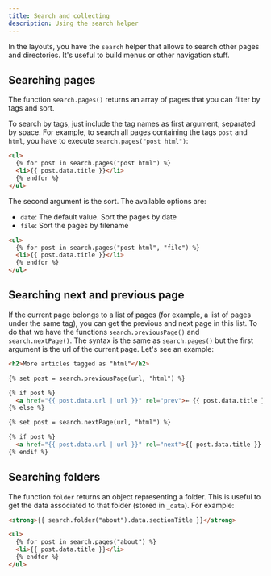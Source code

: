 ```yaml
---
title: Search and collecting
description: Using the search helper
---
```


In the layouts, you have the `search` helper that allows to search other pages and directories. It's useful to build menus or other navigation stuff.

## Searching pages

The function `search.pages()` returns an array of pages that you can filter by tags and sort.

To search by tags, just include the tag names as first argument, separated by space. For example, to search all pages containing the tags `post` and `html`, you have to execute `search.pages("post html")`:

```html
<ul>
  {% for post in search.pages("post html") %}
  <li>{{ post.data.title }}</li>
  {% endfor %}
</ul>
```

The second argument is the sort. The available options are:

- `date`: The default value. Sort the pages by date
- `file`: Sort the pages by filename

```html
<ul>
  {% for post in search.pages("post html", "file") %}
  <li>{{ post.data.title }}</li>
  {% endfor %}
</ul>
```

## Searching next and previous page

If the current page belongs to a list of pages (for example, a list of pages under the same tag), you can get the previous and next page in this list. To do that we have the functions `search.previousPage()` and `search.nextPage()`. The syntax is the same as `search.pages()` but the first argument is the url of the current page. Let's see an example:

```html
<h2>More articles tagged as "html"</h2>

{% set post = search.previousPage(url, "html") %}

{% if post %}
  <a href="{{ post.data.url | url }}" rel="prev">← {{ post.data.title }}</a>
{% else %}

{% set post = search.nextPage(url, "html") %}

{% if post %}
  <a href="{{ post.data.url | url }}" rel="next">{{ post.data.title }} →</a>
{% endif %}
```

## Searching folders

The function `folder` returns an object representing a folder. This is useful to get the data associated to that folder (stored in `_data`). For example:

```html
<strong>{{ search.folder("about").data.sectionTitle }}</strong>

<ul>
  {% for post in search.pages("about") %}
  <li>{{ post.data.title }}</li>
  {% endfor %}
</ul>
```
